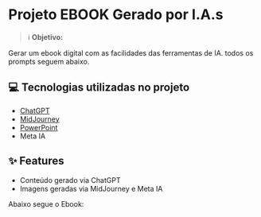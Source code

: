 # Projeto EBOOK Gerado por I.A.s


 > ℹ️ **Objetivo:**

Gerar um ebook digital com as facilidades das ferramentas de IA. todos os prompts
seguem abaixo.

## 💻 Tecnologias utilizadas no projeto

- [ChatGPT](https://chat.openai.com/) 
- [MidJourney](https://www.midjourney.com/app/)
- [PowerPoint](https://www.microsoft.com/en/microsoft-365/powerpoint)
- Meta IA

## ✨ Features

- Conteúdo gerado via ChatGPT
- Imagens geradas via MidJourney e Meta IA


Abaixo segue o Ebook:




